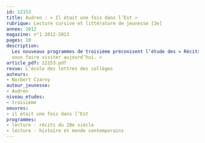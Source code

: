 ```yaml
---
id: 12153
title: Audren : « Il était une fois dans l’Est »
rubrique: Lecture cursive et littérature de jeunesse [3e]
annee: 2012
magazine: n°1 2012-2013
pages: 10
description: 
  Les nouveaux programmes de troisième préconisent l’étude des « Récits d’enfance et d’adolescence », et, dans le cadre de « Romans et nouvelles des XXe et 21e siècles », un « regard sur l’histoire et le monde contemporains ». La lecture d’« Il était une fois dans l’Est » répond à ces deux exigences. Les travaux envisagés dans cet article ont pour objectif de passer de la lecture à la création en s’inspirant de cette phrase de la narratrice : « De mes années passées à l’Est, je garde en mémoire des tableaux ponctuels, sans chronologie, sans liens évidents, un musée d’enfance en désordre que j’aimerais
  vous faire visiter aujourd’hui. »
article_pdf: 12153.pdf
revue: L’école des lettres des collèges
auteurs:
- Norbert Czarny
auteur_jeunesse:
- Audren
niveau_etudes:
- troisième
oeuvres:
- il était une fois dans l’Est
programmes:
- lecture - récits du 20e siècle
- lecture - histoire et monde contemporains
---
```

